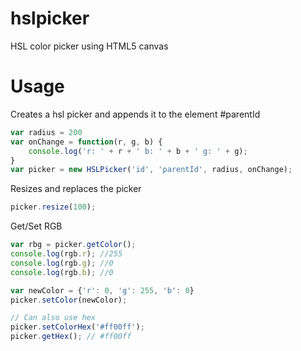 # hslpicker

HSL color picker using HTML5 canvas

# Usage
Creates a hsl picker and appends it to the element #parentId
```js
var radius = 200
var onChange = function(r, g, b) {
    console.log('r: ' + r + ' b: ' + b + ' g: ' + g);
}
var picker = new HSLPicker('id', 'parentId', radius, onChange);
```

Resizes and replaces the picker
```js
picker.resize(100);
```

Get/Set RGB
```js
var rbg = picker.getColor();
console.log(rgb.r); //255
console.log(rgb.g); //0
console.log(rgb.b); //0

var newColor = {'r': 0, 'g': 255, 'b': 0}
picker.setColor(newColor);

// Can also use hex
picker.setColorHex('#ff00ff');
picker.getHex(); // #ff00ff
```